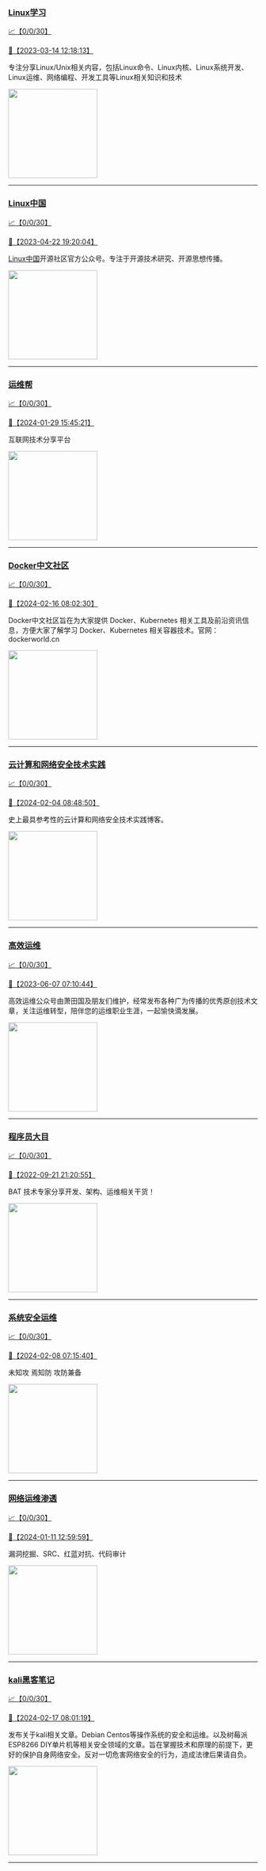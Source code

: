 
### [Linux学习](http://wechat.doonsec.com/wechat_echarts/?biz=MzI4MDEwNzAzNg==)

[:chart_with_upwards_trend:【0/0/30】](http://wechat.doonsec.com/wechat_echarts/?biz=MzI4MDEwNzAzNg==)

[:camera_flash:【2023-03-14 12:18:13】](https://mp.weixin.qq.com/s?__biz=MzI4MDEwNzAzNg==&mid=2649460110&idx=2&sn=d76412a9e0687ffe50c359ea4332a1a2&chksm=f3a2acfdc4d525ebb2f44288f886f46ce16507e0305ee1fcc74cb305757dd68610e87f461665&scene=27#wechat_redirect)

专注分享Linux/Unix相关内容，包括Linux命令、Linux内核、Linux系统开发、Linux运维、网络编程、开发工具等Linux相关知识和技术

<img align="top" width="180" src="http://open.weixin.qq.com/qr/code?username=gh_cb990d3ccd5f" alt="" />

---


### [Linux中国](http://wechat.doonsec.com/wechat_echarts/?biz=MjM5NjQ4MjYwMQ==)

[:chart_with_upwards_trend:【0/0/30】](http://wechat.doonsec.com/wechat_echarts/?biz=MjM5NjQ4MjYwMQ==)

[:camera_flash:【2023-04-22 19:20:04】](https://mp.weixin.qq.com/s?__biz=MjM5NjQ4MjYwMQ==&mid=2664678930&idx=3&sn=e1cd00ae476511afb34f4785124fb41a&chksm=bdcffd548ab87442b492af73b3af4e275b5439bd53b739798b806ed6947ab03e47e8efbe9a59&scene=27#wechat_redirect)

[Linux中国](https://linux.cn/)开源社区官方公众号。专注于开源技术研究、开源思想传播。

<img align="top" width="180" src="http://open.weixin.qq.com/qr/code?username=gh_52ef55f8adfd" alt="" />

---


### [运维帮](http://wechat.doonsec.com/wechat_echarts/?biz=MzA3MzYwNjQ3NA==)

[:chart_with_upwards_trend:【0/0/30】](http://wechat.doonsec.com/wechat_echarts/?biz=MzA3MzYwNjQ3NA==)

[:camera_flash:【2024-01-29 15:45:21】](https://mp.weixin.qq.com/s?__biz=MzA3MzYwNjQ3NA==&mid=2651301307&idx=1&sn=8e654245aa777289a07bf68534617080&chksm=85e5e79f690ac884d9146ee25ceb5db987f18932948471b507081e9a629b5e9f472a6732c2e1&scene=27#wechat_redirect)

互联网技术分享平台

<img align="top" width="180" src="http://open.weixin.qq.com/qr/code?username=gh_445a39329cd8" alt="" />

---


### [Docker中文社区](http://wechat.doonsec.com/wechat_echarts/?biz=MzI1NzI5NDM4Mw==)

[:chart_with_upwards_trend:【0/0/30】](http://wechat.doonsec.com/wechat_echarts/?biz=MzI1NzI5NDM4Mw==)

[:camera_flash:【2024-02-16 08:02:30】](https://mp.weixin.qq.com/s?__biz=MzI1NzI5NDM4Mw==&mid=2247496756&idx=1&sn=8fbf6a532afad085e91cdc3df195a5bc&chksm=ebf73f7b269e65ca6d90f02f775a64b6d0129cefcc491134815de54727e55794b848ebc542ab&scene=27&key=fb4f774344962fc8601354eea93623fdfd26ce942ca205470784d09663ad7de7329bc1dae7ebe01b48e6f38697c684197fb1cdbafc992d2b031eb812a106cbbb1631b7dad3aefb8911aa68dcee8f66f52e3a51af6a6f76ba7ae168daf518f36720f15897b45bca03e257ccd1ca7f276ce6b94e019f851940f2c6884886cbe0b9&ascene=0&uin=MzgxODQ4MjMz&devicetype=Windows+10+x64&version=63090819&lang=zh_CN&countrycode=GY&exportkey=n_ChQIAhIQDcfHxrRTSFy1y9kidNT6EhLUAQIE97dBBAEAAAAAALJkJq2%2FDIgAAAAOpnltbLcz9gKNyK89dVj0dnnTnsie8Pg7shIQbC%2B0DjEMDq8%2FUymKvp3XOFQiAph1Op%2Bcb1Xk6AMRxllpCL%2Bz2fgD3DsFv4apUC3%2Fb7ppmARRGsXAVdbHZ7Gb20DzTVM%2FUaX26w9WNameJmehGSGUIHsRr40OhzLA%2BHjNp4GGZBXfxQlaah%2FkgK9jzP87ZNhF%2B8oIuTttjTS1nKB4LCn7VaipnXqioY%2FSgyqBGV28APtMAwyO7dTOzm2dts5w&acctmode=0&pass_ticket=r%2F3kXwok4sSE9Z7vuEKYx6vezwBKh5I%2BazIej7SHSsF0m1dZroRei23y4u0qIGbZZFMUlL7Duplc1%2BrUcS2uTQ%3D%3D&wx_header=1&scene=27#wechat_redirect)

Docker中文社区旨在为大家提供 Docker、Kubernetes 相关工具及前沿资讯信息，方便大家了解学习 Docker、Kubernetes 相关容器技术。官网：dockerworld.cn

<img align="top" width="180" src="http://open.weixin.qq.com/qr/code?username=gh_8620cb9f61a5" alt="" />

---


### [云计算和网络安全技术实践](http://wechat.doonsec.com/wechat_echarts/?biz=MzA3MjM5MDc2Nw==)

[:chart_with_upwards_trend:【0/0/30】](http://wechat.doonsec.com/wechat_echarts/?biz=MzA3MjM5MDc2Nw==)

[:camera_flash:【2024-02-04 08:48:50】](https://mp.weixin.qq.com/s?__biz=MzA3MjM5MDc2Nw==&mid=2650748225&idx=1&sn=fb503f3cb358760547dc3e3984d62888&chksm=86376cf994e0945b45dd439e790ed339bbd6a690df3151e2f8998defd789acd9e497e899d747&scene=27&key=b4b838b4b33bd7f7b46d100d17816f0ba9550fef57e708596d817bfe5b29140985686b96a256629b4ff0c4875b24c977fbfe563d0dec9c6aaf0d8aa31a9147ba0bab8e6df3463707a31f2fc9f8515785bd5bf2e547741af9623be34cc1890482d79d4ff5c97ee44e531c9e6808f88bb81b99f55c89a3a1a5937fb5d7d044c270&ascene=0&uin=MzgxODQ4MjMz&devicetype=Windows+10+x64&version=63090819&lang=zh_CN&countrycode=GY&exportkey=n_ChQIAhIQC%2Fsh9bQcunBt26fYooGmRBLgAQIE97dBBAEAAAAAAIsdJbuEP9AAAAAOpnltbLcz9gKNyK89dVj0xgUcMg%2FbZrgcc5ljKqDNK8fXCfrrWF%2BCnlkmnxUmFkttvyn%2F2Y6RXpaHktiP7D4L7vxq%2BE%2B8ag49IxeLfAfrcUypM7jcHTv6a8DlhoYVsJyUCFqJohZvIe7RIVsOu6E0ia9k0TObyq7963ikzaScW%2BvbWYIFX3a%2FW1Lbu%2B3KQ%2FmdoUTUJvhQjcmGa7dHDY8unB1WNc4tSA4B1VBDdCyp0iT%2BK1o8LKgzPeSbn65j%2FNaE3T6l9SxxOAr%2B&acctmode=0&pass_ticket=X43Evx9CzeXJHmfoaAvKFjXWRq5Hzm5IId6XehjfYWS5gSzAqx0ShW5aCHtsjqi%2BerAzq2n2prwsFPZtFEN9CQ%3D%3D&wx_header=1&scene=27#wechat_redirect)

史上最具参考性的云计算和网络安全技术实践博客。

<img align="top" width="180" src="http://open.weixin.qq.com/qr/code?username=gh_34d6b0cb5633" alt="" />

---


### [高效运维](http://wechat.doonsec.com/wechat_echarts/?biz=MzA4Nzg5Nzc5OA==)

[:chart_with_upwards_trend:【0/0/30】](http://wechat.doonsec.com/wechat_echarts/?biz=MzA4Nzg5Nzc5OA==)

[:camera_flash:【2023-06-07 07:10:44】](https://mp.weixin.qq.com/s?__biz=MzA4Nzg5Nzc5OA==&mid=2651734637&idx=4&sn=2e47f69f965e98f599fed75ddb3837ef&chksm=8bc881c4bcbf08d2df71b5670c0499709a5281229287b15d178de64108ac464cd1f023287884&scene=27#wechat_redirect)

高效运维公众号由萧田国及朋友们维护，经常发布各种广为传播的优秀原创技术文章，关注运维转型，陪伴您的运维职业生涯，一起愉快滴发展。

<img align="top" width="180" src="http://open.weixin.qq.com/qr/code?username=gh_0fdeda7cb50a" alt="" />

---


### [程序员大目](http://wechat.doonsec.com/wechat_echarts/?biz=MzI4ODQ3NjE2OA==)

[:chart_with_upwards_trend:【0/0/30】](http://wechat.doonsec.com/wechat_echarts/?biz=MzI4ODQ3NjE2OA==)

[:camera_flash:【2022-09-21 21:20:55】](https://mp.weixin.qq.com/s?__biz=MzI4ODQ3NjE2OA==&mid=2247500356&idx=1&sn=69754a844e3a51a5427a0efec6aa45bd&chksm=ec3f5f23db48d6353810ef9157baf1fc90adbd884423aba73bd00450e5e6777e6e46dbe30489&scene=27&key=512fb80aa4f22d2a8ac8a7af6059d9b697eaef75ed0476d4690fc363cab93d636f7775d20d20fd3b1cd8bc051e62783ef79a2497a6b927846f0446f0af1324426177ebc087d480f11223e6aa409b2a26ab3d9ac220856bd51003dc89dc5306590dc812175fea69cf84266821b6f428181384d29a2d5a699f58c3d897ce4f980a&ascene=15&uin=MTA3Mzc3OTIzNQ%3D%3D&devicetype=Windows+Server+2016+x64&version=63070517&lang=zh_CN&session_us=gh_5f81484d311e&exportkey=AfaIj87lbeDD6CwHew4i%2FSM%3D&acctmode=0&pass_ticket=nP6spRM8hMyiazMifMuFetRdSji3u6F4iU1PoNglFE6zGbwDRWX%2F4QyvCBMQQBay&wx_header=0&fontgear=2&scene=27#wechat_redirect)

BAT 技术专家分享开发、架构、运维相关干货！

<img align="top" width="180" src="http://open.weixin.qq.com/qr/code?username=gh_e6849e368b5f" alt="" />

---


### [系统安全运维](http://wechat.doonsec.com/wechat_echarts/?biz=Mzk0NjE0NDc5OQ==)

[:chart_with_upwards_trend:【0/0/30】](http://wechat.doonsec.com/wechat_echarts/?biz=Mzk0NjE0NDc5OQ==)

[:camera_flash:【2024-02-08 07:15:40】](https://mp.weixin.qq.com/s?__biz=Mzk0NjE0NDc5OQ==&mid=2247522812&idx=1&sn=87f73b68b28e51927c771e3e92b22cc6&chksm=c28668c2173330b35722d06890b2d9b3e0c1f285de7b713ca05eb19b3184135a6881a7c3c202&scene=27#wechat_redirect)

未知攻 焉知防 攻防兼备

<img align="top" width="180" src="http://open.weixin.qq.com/qr/code?username=gh_2c298b630170" alt="" />

---


### [网络运维渗透](http://wechat.doonsec.com/wechat_echarts/?biz=MzA3MjMxODUwNg==)

[:chart_with_upwards_trend:【0/0/30】](http://wechat.doonsec.com/wechat_echarts/?biz=MzA3MjMxODUwNg==)

[:camera_flash:【2024-01-11 12:59:59】](https://mp.weixin.qq.com/s?__biz=MzA3MjMxODUwNg==&mid=2247486338&idx=1&sn=a3c369eb24d1c8e08490f3942159dd64&chksm=9eac6448f21ee9b026eef6f33120562027b8176e695d02156453d395d62a7119a00be69eed7e&scene=27#wechat_redirect)

漏洞挖掘、SRC、红蓝对抗、代码审计

<img align="top" width="180" src="http://open.weixin.qq.com/qr/code?username=gh_304f5239b3b0" alt="" />

---


### [kali黑客笔记](http://wechat.doonsec.com/wechat_echarts/?biz=MzkxMzIwNTY1OA==)

[:chart_with_upwards_trend:【0/0/30】](http://wechat.doonsec.com/wechat_echarts/?biz=MzkxMzIwNTY1OA==)

[:camera_flash:【2024-02-17 08:01:19】](https://mp.weixin.qq.com/s?__biz=MzkxMzIwNTY1OA==&mid=2247503254&idx=1&sn=450f9a6ca747a6502abdaea026897958&chksm=c0f5f3626d393b393fbcc772f18a5aa8d96d70874ff4e172f822474451ed1fc629705c632249&scene=27&key=46e39672caee444a44abc713abe41aa0e779c04a1226157f2b39b8df95e792ff4a94d9d655da81f9c77c1fbf3a64c87fee631d8805109256c8a373c1383bfe3e87a15c119a109301c85df6b626943f2824b10bda4e784cb98386ec354ad3c2c358410c28d8da692b88c7a6b0b0042724f056983671211f328e7d7452f7f1fab6&ascene=0&uin=MzgxODQ4MjMz&devicetype=Windows+10+x64&version=63090819&lang=zh_CN&countrycode=GY&exportkey=n_ChQIAhIQuZpPN0Mr5cFPkVqnjcanWRLgAQIE97dBBAEAAAAAAIeuMWREz1gAAAAOpnltbLcz9gKNyK89dVj0qtX%2B4LS0cCqWQKMjlW%2F7sIQ%2FXt2t57GR79JpxvJEN2M5D1RXYAQGMWrLX%2FGMQ7cvOboTi24FVv7vdf%2FQIxCAnnj5UGbMS50ZYXkMyNN8Omskt3JKdo99Q4H9c0oNQ3i4EqAboryNfIg8MEC%2FBwHBMwTRSkc%2FBisRbLRWPX9xX1rOjFowUWxwlfhsQqIrqtMxuCErKKmOFFdfVdb83NYvoNe4bo%2FlXO9jq7K9U2UyyRcLB3xi233Vn7O1&acctmode=0&pass_ticket=r%2F3kXwok4sSE9Z7vuEKYx6vezwBKh5I%2BazIej7SHSsH9Np40%2B8pCW5yL1DscTxHIjPEM8DMPDh3de2pWojfjuw%3D%3D&wx_header=1&scene=27#wechat_redirect)

发布关于kali相关文章。Debian Centos等操作系统的安全和运维。以及树莓派 ESP8266 DIY单片机等相关安全领域的文章。旨在掌握技术和原理的前提下，更好的保护自身网络安全。反对一切危害网络安全的行为，造成法律后果请自负。

<img align="top" width="180" src="http://open.weixin.qq.com/qr/code?username=gh_fbcaf351ddc1" alt="" />

---


